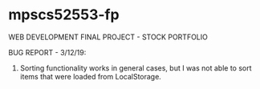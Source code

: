 # mpscs52553-fp

WEB DEVELOPMENT FINAL PROJECT - STOCK PORTFOLIO

BUG REPORT - 3/12/19:
1. Sorting functionality works in general cases, but I was not able to sort items that were loaded from LocalStorage. 


